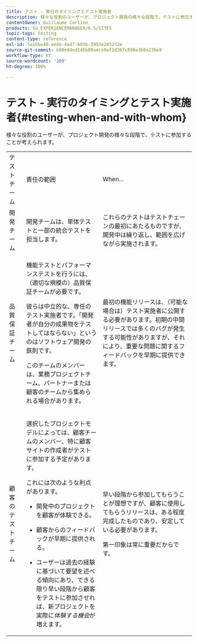 ```yaml
---
title: テスト - 実行のタイミングとテスト実施者
description: 様々な役割のユーザーが、プロジェクト開発の様々な段階で、テストに参加することが考えられます。
contentOwner: Guillaume Carlino
products: SG_EXPERIENCEMANAGER/6.5/SITES
topic-tags: testing
content-type: reference
exl-id: 5a16be40-eede-4a47-b03b-3993e285232e
source-git-commit: b00ed4ed146b89aece9af1d267c890a360a236e9
workflow-type: ht
source-wordcount: '269'
ht-degree: 100%

---
```


# テスト - 実行のタイミングとテスト実施者{#testing-when-and-with-whom}

様々な役割のユーザーが、プロジェクト開発の様々な段階で、テストに参加することが考えられます。

<table>
 <tbody>
  <tr>
   <td>テストチーム</td>
   <td>責任の範囲 </td>
   <td>When...</td>
  </tr>
  <tr>
   <td>開発チーム</td>
   <td>開発チームは、単体テストと一部の統合テストを担当します。</td>
   <td>これらのテストはテストチェーンの最初にあたるものですが、開発中は繰り返し、範囲を広げながら実施されます。</td>
  </tr>
  <tr>
   <td>品質保証チーム</td>
   <td><p>機能テストとパフォーマンステストを行うには、（適切な規模の）品質保証チームが必要です。</p> <p>彼らは中立的な、専任のテスト実施者です。「開発者が自分の成果物をテストしてはならない」というのはソフトウェア開発の鉄則です。</p> <p>このチームのメンバーは、業務プロジェクトチーム、パートナーまたは顧客のチームから集められる場合があります。</p> </td>
   <td><p>最初の機能リリースは、（可能な場合は）テスト実施者に公開する必要があります。初期の中間リリースでは多くのバグが発生する可能性がありますが、それにより、重要な問題に関するフィードバックを早期に提供できます。</p> </td>
  </tr>
  <tr>
   <td>顧客のテストチーム</td>
   <td><p>選択したプロジェクトモデルによっては、顧客チームのメンバー、特に顧客サイトの作成者がテストに参加する予定があります。</p> <p>これには次のような利点があります。</p>
    <ul>
     <li><p>開発中のプロジェクトを顧客が体験できる。</p> </li>
     <li><p>顧客からのフィードバックが早期に提供される。</p> </li>
     <li><p>ユーザーは過去の経験に基づいて要望を述べる傾向にあり、できる限り早い段階から顧客をテストに参加させれば、新プロジェクトを実際に<i>体験する機会</i>が増えます。</p> </li>
    </ul> </td>
   <td><p>早い段階から参加してもらうことが理想ですが、顧客に使用してもらうリリースは、ある程度完成したものであり、安定している必要があります。</p> <p>第一印象は常に重要だからです。</p> </td>
  </tr>
 </tbody>
</table>
